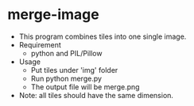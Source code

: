 # merge-image
  * This program combines tiles into one single image.
  * Requirement
      * python and PIL/Pillow
  * Usage
      * Put tiles under 'img' folder
      * Run python merge.py
      * The output file will be merge.png
  * Note: all tiles should have the same dimension.
